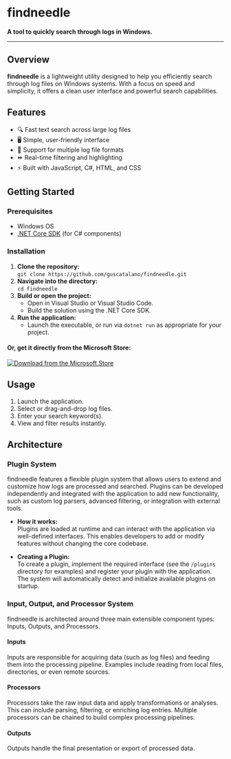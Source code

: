 # findneedle

**A tool to quickly search through logs in Windows.**

---

## Overview

**findneedle** is a lightweight utility designed to help you efficiently search through log files on Windows systems. With a focus on speed and simplicity, it offers a clean user interface and powerful search capabilities.

## Features

- 🔍 Fast text search across large log files
- 🖥️ Simple, user-friendly interface
- 📂 Support for multiple log file formats
- ⏩ Real-time filtering and highlighting
- ⚡ Built with JavaScript, C#, HTML, and CSS

## Getting Started

### Prerequisites

- Windows OS
- [.NET Core SDK](https://dotnet.microsoft.com/download) (for C# components)

### Installation

1. **Clone the repository:**  
   `git clone https://github.com/guscatalano/findneedle.git`
2. **Navigate into the directory:**  
   `cd findneedle`
3. **Build or open the project:**
   - Open in Visual Studio or Visual Studio Code.
   - Build the solution using the .NET Core SDK.
4. **Run the application:**  
   - Launch the executable, or run via `dotnet run` as appropriate for your project.

#### Or, get it directly from the Microsoft Store:

[![Download from the Microsoft Store](https://img.shields.io/badge/Microsoft%20Store-Findneedle-blue?logo=microsoft)](https://apps.microsoft.com/detail/9NWLTBV4NRDL?hl=en-us&gl=US&ocid=pdpshare)

## Usage

1. Launch the application.
2. Select or drag-and-drop log files.
3. Enter your search keyword(s).
4. View and filter results instantly.

## Architecture

### Plugin System

findneedle features a flexible plugin system that allows users to extend and customize how logs are processed and searched. Plugins can be developed independently and integrated with the application to add new functionality, such as custom log parsers, advanced filtering, or integration with external tools.

- **How it works:**  
  Plugins are loaded at runtime and can interact with the application via well-defined interfaces. This enables developers to add or modify features without changing the core codebase.

- **Creating a Plugin:**  
  To create a plugin, implement the required interface (see the `/plugins` directory for examples) and register your plugin with the application. The system will automatically detect and initialize available plugins on startup.

### Input, Output, and Processor System

findneedle is architected around three main extensible component types: Inputs, Outputs, and Processors.

#### Inputs

Inputs are responsible for acquiring data (such as log files) and feeding them into the processing pipeline. Examples include reading from local files, directories, or even remote sources.

#### Processors

Processors take the raw input data and apply transformations or analyses. This can include parsing, filtering, or enriching log entries. Multiple processors can be chained to build complex processing pipelines.

#### Outputs

Outputs handle the final presentation or export of processed data.

